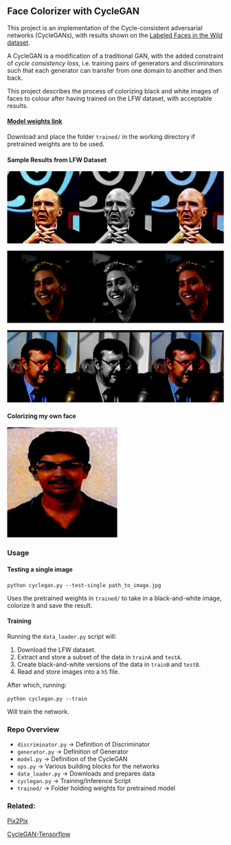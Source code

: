 ## Face Colorizer with CycleGAN

This project is an implementation of the Cycle-consistent adversarial networks (CycleGANs), with results shown on the [Labeled Faces in the Wild dataset](http://vis-www.cs.umass.edu/lfw/). 

A CycleGAN is a modification of a traditional GAN, with the added constraint of *cycle consistency loss*, i.e. training pairs of generators and discriminators such that each generator can transfer from one domain to another and then back.

This project describes the process of colorizing black and white images of faces to colour after having trained on the LFW dataset, with acceptable results.

#### [Model weights link](https://drive.google.com/drive/folders/1RhVaB7IG1yyOS-3fQWa1dCIqj5v3HW1g?usp=sharing)

Download and place the folder `trained/` in the working directory if pretrained weights are to be used.

#### Sample Results from LFW Dataset

![img1](images/a_to_b_3.jpg)

![img2](images/a_to_b_19.jpg)

![img2](images/a_to_b_24.jpg)

#### Colorizing my own face

![ssk](images/ssk.jpg)

### Usage

#### Testing a single image

`python cyclegan.py --test-single path_to_image.jpg`

Uses the pretrained weights in `trained/` to take in a black-and-white image, colorize it and save the result. 

#### Training

Running the `data_loader.py` script will:

1. Download the LFW dataset.
2. Extract and store a subset of the data in `trainA` and `testA`.
3. Create black-and-white versions of the data in `trainB` and `testB`.
4. Read and store images into a `h5` file.

After which, running:

`python cyclegan.py --train`

Will train the network.

### Repo Overview

- `discriminator.py` -> Definition of Discriminator
- `generator.py` -> Definition of Generator
- `model.py` -> Definition of the CycleGAN
- `ops.py` -> Various building blocks for the networks
- `data_loader.py` -> Downloads and prepares data
- `cyclegan.py` -> Training/Inference Script
- `trained/` -> Folder holding weights for pretrained model

### Related: 

[Pix2Pix](https://phillipi.github.io/pix2pix/)

[CycleGAN-Tensorflow](https://github.com/clvrai/CycleGAN-Tensorflow/)
